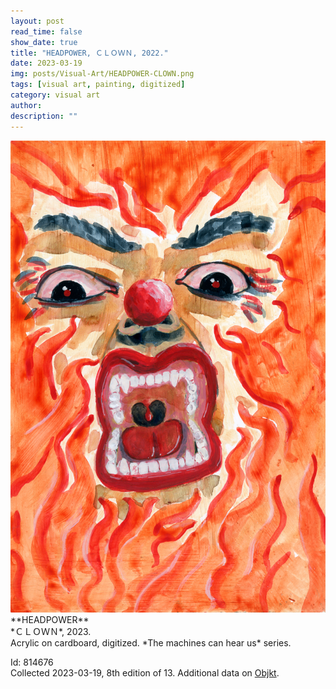 ```yaml
---
layout: post
read_time: false
show_date: true
title: "HEADPOWER, ＣＬＯＷＮ, 2022."
date: 2023-03-19
img: posts/Visual-Art/HEADPOWER-CLOWN.png
tags: [visual art, painting, digitized]
category: visual art
author: 
description: ""
---
```


<img src='./assets/img/posts/Visual-Art/HEADPOWER-CLOWN.png'>

<br>
**HEADPOWER**
<br>*ＣＬＯＷＮ*, 2023.
<br>Acrylic on cardboard, digitized. *The machines can hear us* series.


 <div class="page-separator"></div>

Id: 814676
<br>Collected 2023-03-19, 8th edition of 13. Additional data on [Objkt](https://objkt.com/tokens/hicetnunc/814676).
